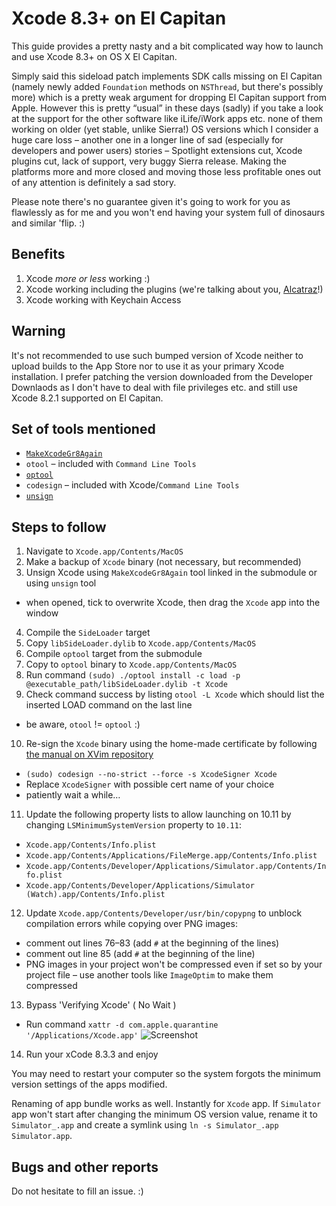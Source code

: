 # Xcode 8.3+ on El Capitan

This guide provides a pretty nasty and a bit complicated way how to launch and use Xcode 8.3+ on OS X El Capitan.

Simply said this sideload patch implements SDK calls missing on El Capitan (namely newly added `Foundation` methods on `NSThread`, but there's possibly more) which is a pretty weak argument for dropping El Capitan support from Apple. However this is pretty “usual” in these days (sadly) if you take a look at the support for the other software like iLife/iWork apps etc. none of them working on older (yet stable, unlike Sierra!) OS versions which I consider a huge care loss – another one in a longer line of sad (especially for developers and power users) stories – Spotlight extensions cut, Xcode plugins cut, lack of support, very buggy Sierra release. Making the platforms more and more closed and moving those less profitable ones out of any attention is definitely a sad story.

Please note there's no guarantee given it's going to work for you as flawlessly as for me and you won't end having your system full of dinosaurs and similar 'flip. :)

## Benefits

1. Xcode _more or less_ working :)
2. Xcode working including the plugins (we're talking about you, [Alcatraz](http://alcatraz.io/)!)
3. Xcode working with Keychain Access

## Warning

It's not recommended to use such bumped version of Xcode neither to upload builds to the App Store nor to use it as your primary Xcode installation. I prefer patching the version downloaded from the Developer Downlaods as I don't have to deal with file privileges etc. and still use Xcode 8.2.1 supported on El Capitan.

## Set of tools mentioned

- [`MakeXcodeGr8Again`](https://github.com/fpg1503/MakeXcodeGr8Again)
- `otool` – included with `Command Line Tools`
- [`optool`](https://github.com/alexzielenski/optool)
- `codesign` – included with Xcode/`Command Line Tools`
- [`unsign`](https://github.com/steakknife/unsign)

## Steps to follow

1. Navigate to `Xcode.app/Contents/MacOS`
2. Make a backup of `Xcode` binary (not necessary, but recommended)
3. Unsign Xcode using `MakeXcodeGr8Again` tool linked in the submodule or using `unsign` tool
  - when opened, tick to overwrite Xcode, then drag the `Xcode` app into the window
4. Compile the `SideLoader` target
5. Copy `libSideLoader.dylib` to `Xcode.app/Contents/MacOS`
6. Compile `optool` target from the submodule
7. Copy to `optool` binary to `Xcode.app/Contents/MacOS`
8. Run command `(sudo) ./optool install -c load -p @executable_path/libSideLoader.dylib -t Xcode`
9. Check command success by listing `otool -L Xcode` which should list the inserted LOAD command on the last line
  - be aware, `otool` != `optool` :)
10. Re-sign the `Xcode` binary using the home-made certificate by following [the manual on XVim repository](https://github.com/XVimProject/XVim/blob/master/INSTALL_Xcode8.md)
  - `(sudo) codesign --no-strict --force -s XcodeSigner Xcode`
  - Replace `XcodeSigner` with possible cert name of your choice
  - patiently wait a while…
11. Update the following property lists to allow launching on 10.11 by changing `LSMinimumSystemVersion` property to `10.11`:
  - `Xcode.app/Contents/Info.plist`
  - `Xcode.app/Contents/Applications/FileMerge.app/Contents/Info.plist`
  - `Xcode.app/Contents/Developer/Applications/Simulator.app/Contents/Info.plist`
  - `Xcode.app/Contents/Developer/Applications/Simulator (Watch).app/Contents/Info.plist`
12. Update `Xcode.app/Contents/Developer/usr/bin/copypng` to unblock compilation errors while copying over PNG images:
  - comment out lines 76–83 (add `#` at the beginning of the lines)
  - comment out line 85 (add `#` at the beginning of the line)
  - PNG images in your project won't be compressed even if set so by your project file – use another tools like `ImageOptim` to make them compressed

13. Bypass 'Verifying Xcode' ( No Wait )
  - Run command `xattr -d com.apple.quarantine '/Applications/Xcode.app'`
  ![Screenshot](https://pbs.twimg.com/media/DGfwLw_VoAAI1Xh.jpg "Screenshot")
  
14. Run your xCode 8.3.3 and enjoy

You may need to restart your computer so the system forgots the minimum version settings of the apps modified.

Renaming of app bundle works as well. Instantly for `Xcode` app. If `Simulator` app won't start after changing the minimum OS version value, rename it to `Simulator_.app` and create a symlink using `ln -s Simulator_.app Simulator.app`.

## Bugs and other reports

Do not hesitate to fill an issue. :)
